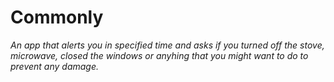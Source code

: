 # Commonly
*An app that alerts you in specified time and asks if you turned off the stove, microwave, closed the windows or anyhing that you might want to do to prevent any damage.*